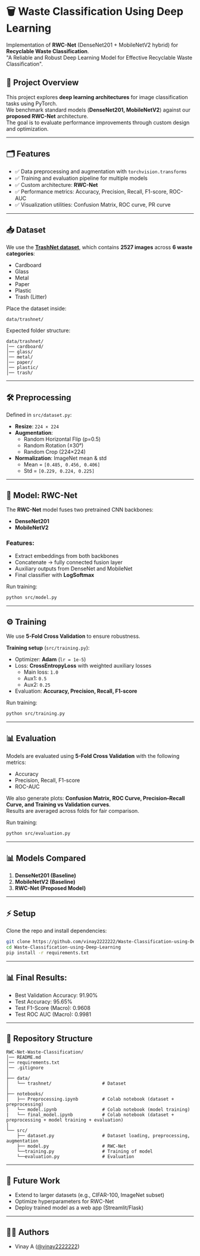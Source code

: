 # 🗑️ Waste Classification Using Deep Learning  

Implementation of **RWC-Net** (DenseNet201 + MobileNetV2 hybrid) for **Recyclable Waste Classification**.  
"A Reliable and Robust Deep Learning Model for Effective Recyclable Waste Classification".  

## 📌 Project Overview
This project explores **deep learning architectures** for image classification tasks using PyTorch.  
We benchmark standard models (**DenseNet201, MobileNetV2**) against our **proposed RWC-Net** architecture.  
The goal is to evaluate performance improvements through custom design and optimization.

---

## 🗂️ Features
- ✅ Data preprocessing and augmentation with `torchvision.transforms`
- ✅ Training and evaluation pipeline for multiple models
- ✅ Custom architecture: **RWC-Net**
- ✅ Performance metrics: Accuracy, Precision, Recall, F1-score, ROC-AUC
- ✅ Visualization utilities: Confusion Matrix, ROC curve, PR curve

---
## 📥 Dataset
We use the [**TrashNet dataset**](https://github.com/garythung/trashnet), which contains **2527 images** across **6 waste categories**:  
- Cardboard  
- Glass  
- Metal  
- Paper  
- Plastic  
- Trash (Litter)  

Place the dataset inside:
```
data/trashnet/
```

Expected folder structure:
```
data/trashnet/
│── cardboard/
│── glass/
│── metal/
│── paper/
│── plastic/
│── trash/
```

---

## 🛠️ Preprocessing
Defined in `src/dataset.py`:  
- **Resize**: `224 × 224`  
- **Augmentation**:  
  - Random Horizontal Flip (p=0.5)  
  - Random Rotation (±30°)  
  - Random Crop (224×224)  
- **Normalization**: ImageNet mean & std  
  - Mean = `[0.485, 0.456, 0.406]`  
  - Std = `[0.229, 0.224, 0.225]`  

---

## 🤖 Model: RWC-Net
The **RWC-Net** model fuses two pretrained CNN backbones:  
- **DenseNet201**  
- **MobileNetV2**  

### Features:
- Extract embeddings from both backbones  
- Concatenate → fully connected fusion layer  
- Auxiliary outputs from DenseNet and MobileNet  
- Final classifier with **LogSoftmax**  

Run training:
```bash
python src/model.py
```
---

## ⚙️ Training
We use **5-Fold Cross Validation** to ensure robustness.  

**Training setup** (`src/training.py`):  
- Optimizer: **Adam** (`lr = 1e-5`)  
- Loss: **CrossEntropyLoss** with weighted auxiliary losses  
  - Main loss: `1.0`  
  - Aux1: `0.5`  
  - Aux2: `0.25`  
- Evaluation: **Accuracy, Precision, Recall, F1-score**  

Run training:
```bash
python src/training.py
```
---

## 📊 Evaluation
Models are evaluated using **5-Fold Cross Validation** with the following metrics:  
- Accuracy  
- Precision, Recall, F1-score  
- ROC-AUC  

We also generate plots: **Confusion Matrix, ROC Curve, Precision–Recall Curve, and Training vs Validation curves**.  
Results are averaged across folds for fair comparison.  

Run training:
```bash
python src/evaluation.py
```
---

## 📊 Models Compared
1. **DenseNet201 (Baseline)**
2. **MobileNetV2 (Baseline)**
3. **RWC-Net (Proposed Model)**

---

## ⚡ Setup
Clone the repo and install dependencies:
```bash
git clone https://github.com/vinay2222222/Waste-Classification-using-Deep-Learning.git
cd Waste-Classification-using-Deep-Learning
pip install -r requirements.txt
```

---

## 📊 Final Results:

- Best Validation Accuracy: 91.90%
- Test Accuracy: 95.65%
- Test F1-Score (Macro): 0.9608
- Test ROC AUC (Macro): 0.9981
  
---

## 📂 Repository Structure
```
RWC-Net-Waste-Classification/
│── README.md
│── requirements.txt
│── .gitignore
│
├── data/
│   └── trashnet/                   # Dataset
│
├── notebooks/
│   ├── Preprocessing.ipynb         # Colab notebook (dataset + preprocessing)
│   └── model.ipynb                 # Colab notebook (model training)
|   └── final_model.ipynb           # Colab notebook (dataset + preprocessing + model training + evaluation)
│
└── src/
    ├── dataset.py                  # Dataset loading, preprocessing, augmentation
    ├── model.py                    # RWC-Net
    └──training.py                  # Training of model
    └──evaluation.py                # Evaluation
```

---

## 🔮 Future Work
- Extend to larger datasets (e.g., CIFAR-100, ImageNet subset)
- Optimize hyperparameters for RWC-Net
- Deploy trained model as a web app (Streamlit/Flask)

---

## 👨‍💻 Authors
- Vinay A ([@vinay2222222](https://github.com/vinay2222222))  
